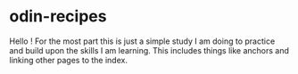 # odin-recipes
Hello !
For the most part this is just a simple study I am doing to practice and build upon the skills I am learning. 
This includes things like anchors and linking other pages to the index.